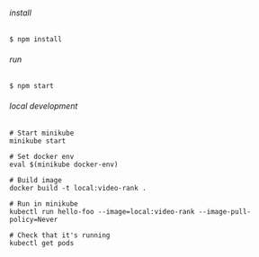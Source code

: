 ###### install
```
$ npm install
```

###### run
```
$ npm start
```


###### local development
```
# Start minikube
minikube start

# Set docker env
eval $(minikube docker-env)

# Build image
docker build -t local:video-rank .

# Run in minikube
kubectl run hello-foo --image=local:video-rank --image-pull-policy=Never

# Check that it's running
kubectl get pods
```
